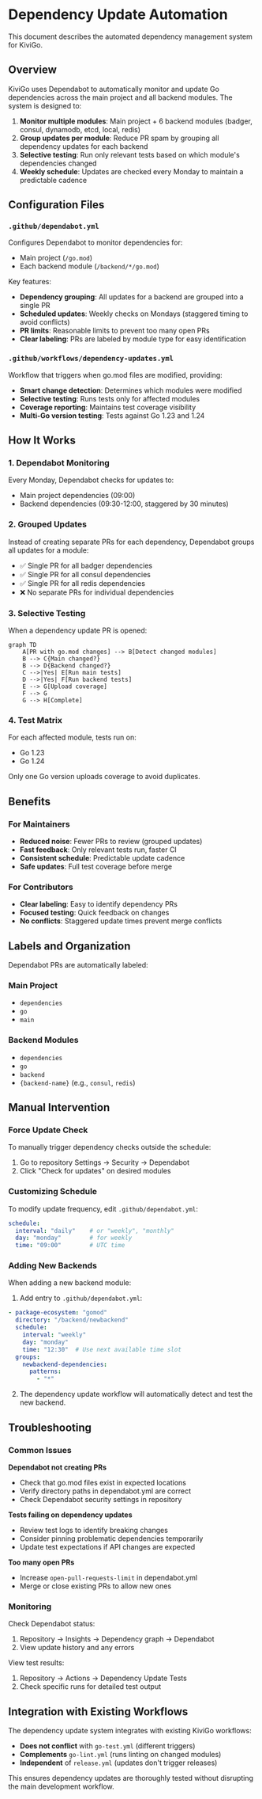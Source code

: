 # Dependency Update Automation

This document describes the automated dependency management system for KiviGo.

## Overview

KiviGo uses Dependabot to automatically monitor and update Go dependencies across the main project and all backend modules. The system is designed to:

1. **Monitor multiple modules**: Main project + 6 backend modules (badger, consul, dynamodb, etcd, local, redis)
2. **Group updates per module**: Reduce PR spam by grouping all dependency updates for each backend
3. **Selective testing**: Run only relevant tests based on which module's dependencies changed
4. **Weekly schedule**: Updates are checked every Monday to maintain a predictable cadence

## Configuration Files

### `.github/dependabot.yml`

Configures Dependabot to monitor dependencies for:
- Main project (`/go.mod`)
- Each backend module (`/backend/*/go.mod`)

Key features:
- **Dependency grouping**: All updates for a backend are grouped into a single PR
- **Scheduled updates**: Weekly checks on Mondays (staggered timing to avoid conflicts)
- **PR limits**: Reasonable limits to prevent too many open PRs
- **Clear labeling**: PRs are labeled by module type for easy identification

### `.github/workflows/dependency-updates.yml`

Workflow that triggers when go.mod files are modified, providing:
- **Smart change detection**: Determines which modules were modified
- **Selective testing**: Runs tests only for affected modules
- **Coverage reporting**: Maintains test coverage visibility
- **Multi-Go version testing**: Tests against Go 1.23 and 1.24

## How It Works

### 1. Dependabot Monitoring

Every Monday, Dependabot checks for updates to:
- Main project dependencies (09:00)
- Backend dependencies (09:30-12:00, staggered by 30 minutes)

### 2. Grouped Updates

Instead of creating separate PRs for each dependency, Dependabot groups all updates for a module:
- ✅ Single PR for all badger dependencies
- ✅ Single PR for all consul dependencies  
- ✅ Single PR for all redis dependencies
- ❌ No separate PRs for individual dependencies

### 3. Selective Testing

When a dependency update PR is opened:

```mermaid
graph TD
    A[PR with go.mod changes] --> B[Detect changed modules]
    B --> C{Main changed?}
    B --> D{Backend changed?}
    C -->|Yes| E[Run main tests]
    D -->|Yes| F[Run backend tests]
    E --> G[Upload coverage]
    F --> G
    G --> H[Complete]
```

### 4. Test Matrix

For each affected module, tests run on:
- Go 1.23
- Go 1.24

Only one Go version uploads coverage to avoid duplicates.

## Benefits

### For Maintainers
- **Reduced noise**: Fewer PRs to review (grouped updates)
- **Fast feedback**: Only relevant tests run, faster CI
- **Consistent schedule**: Predictable update cadence
- **Safe updates**: Full test coverage before merge

### For Contributors  
- **Clear labeling**: Easy to identify dependency PRs
- **Focused testing**: Quick feedback on changes
- **No conflicts**: Staggered update times prevent merge conflicts

## Labels and Organization

Dependabot PRs are automatically labeled:

### Main Project
- `dependencies`
- `go` 
- `main`

### Backend Modules
- `dependencies`
- `go`
- `backend`
- `{backend-name}` (e.g., `consul`, `redis`)

## Manual Intervention

### Force Update Check
To manually trigger dependency checks outside the schedule:
1. Go to repository Settings → Security → Dependabot
2. Click "Check for updates" on desired modules

### Customizing Schedule
To modify update frequency, edit `.github/dependabot.yml`:

```yaml
schedule:
  interval: "daily"    # or "weekly", "monthly"
  day: "monday"        # for weekly
  time: "09:00"        # UTC time
```

### Adding New Backends
When adding a new backend module:

1. Add entry to `.github/dependabot.yml`:
```yaml
- package-ecosystem: "gomod"
  directory: "/backend/newbackend"
  schedule:
    interval: "weekly"
    day: "monday"  
    time: "12:30"  # Use next available time slot
  groups:
    newbackend-dependencies:
      patterns:
        - "*"
```

2. The dependency update workflow will automatically detect and test the new backend.

## Troubleshooting

### Common Issues

**Dependabot not creating PRs**
- Check that go.mod files exist in expected locations
- Verify directory paths in dependabot.yml are correct
- Check Dependabot security settings in repository

**Tests failing on dependency updates**
- Review test logs to identify breaking changes
- Consider pinning problematic dependencies temporarily
- Update test expectations if API changes are expected

**Too many open PRs**
- Increase `open-pull-requests-limit` in dependabot.yml
- Merge or close existing PRs to allow new ones

### Monitoring

Check Dependabot status:
1. Repository → Insights → Dependency graph → Dependabot
2. View update history and any errors

View test results:
1. Repository → Actions → Dependency Update Tests
2. Check specific runs for detailed test output

## Integration with Existing Workflows

The dependency update system integrates with existing KiviGo workflows:

- **Does not conflict** with `go-test.yml` (different triggers)
- **Complements** `go-lint.yml` (runs linting on changed modules)
- **Independent** of `release.yml` (updates don't trigger releases)

This ensures dependency updates are thoroughly tested without disrupting the main development workflow.
